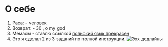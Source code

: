 # О себе

1. Раса: - человек 
2. Возврат: - 30 , o my god
3. Мемасы - ставлю ссылкой [польский язык прекрасен](https://coub.com/view/3e33bf)
4. Это я сделал 2 из 3 заданий по полной инструкции.
![Эхх дедлайны
 ](image.png)